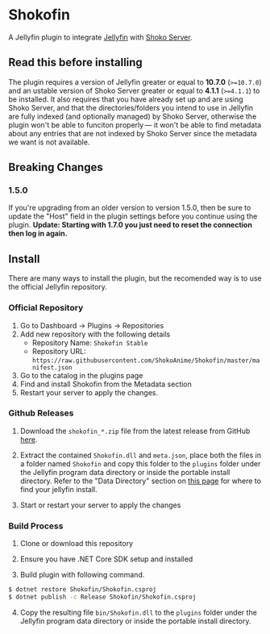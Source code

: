 # Shokofin

A Jellyfin plugin to integrate [Jellyfin](https://jellyfin.org/docs/) with [Shoko Server](https://shokoanime.com/downloads/shoko-server/).

## Read this before installing

The plugin requires a version of Jellyfin greater or equal to **10.7.0** (`>=10.7.0`) and an ustable version of Shoko Server greater or equal to **4.1.1** (`>=4.1.1`) to be installed. It also requires that you have already set up and are using Shoko Server, and that the directories/folders you intend to use in Jellyfin are fully indexed (and optionally managed) by Shoko Server, otherwise the plugin won't be able to funciton properly — it won't be able to find metadata about any entries that are not indexed by Shoko Server since the metadata we want is not available.

## Breaking Changes

### 1.5.0

If you're upgrading from an older version to version 1.5.0, then be sure to update the "Host" field in the plugin settings before you continue using the plugin. **Update: Starting with 1.7.0 you just need to reset the connection then log in again.**

## Install

There are many ways to install the plugin, but the recomended way is to use the official Jellyfin repository.

### Official Repository

1. Go to Dashboard -> Plugins -> Repositories
2. Add new repository with the following details
   * Repository Name: `Shokofin Stable`
   * Repository URL: `https://raw.githubusercontent.com/ShokoAnime/Shokofin/master/manifest.json`
3. Go to the catalog in the plugins page
4. Find and install Shokofin from the Metadata section
5. Restart your server to apply the changes.

### Github Releases

1. Download the `shokofin_*.zip` file from the latest release from GitHub [here](https://github.com/ShokoAnime/shokofin/releases/latest).

2. Extract the contained `Shokofin.dll` and `meta.json`, place both the files in a folder named `Shokofin` and copy this folder to the `plugins` folder under the Jellyfin program data directory or inside the portable install directory. Refer to the "Data Directory" section on [this page](https://jellyfin.org/docs/general/administration/configuration.html) for where to find your jellyfin install.

3. Start or restart your server to apply the changes

### Build Process

1. Clone or download this repository

2. Ensure you have .NET Core SDK setup and installed

3. Build plugin with following command.

```sh
$ dotnet restore Shokofin/Shokofin.csproj
$ dotnet publish -c Release Shokofin/Shokofin.csproj
```

4. Copy the resulting file `bin/Shokofin.dll` to the `plugins` folder under the Jellyfin program data directory or inside the portable install directory.
